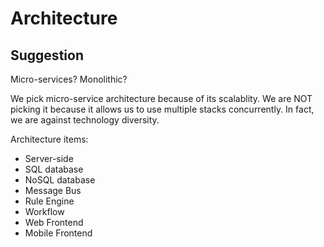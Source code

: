 # Architecture

## Suggestion
Micro-services? Monolithic?

We pick micro-service architecture because of its scalablity.
We are NOT picking it because it allows us to use multiple stacks concurrently.
In fact, we are against technology diversity.

Architecture items:
- Server-side
- SQL database
- NoSQL database
- Message Bus
- Rule Engine
- Workflow
- Web Frontend
- Mobile Frontend